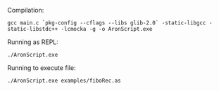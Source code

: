 Compilation:

```
gcc main.c `pkg-config --cflags --libs glib-2.0` -static-libgcc -static-libstdc++ -lcmocka -g -o AronScript.exe
```

Running as REPL:

```
./AronScript.exe
```

Running to execute file:

```
./AronScript.exe examples/fiboRec.as
```